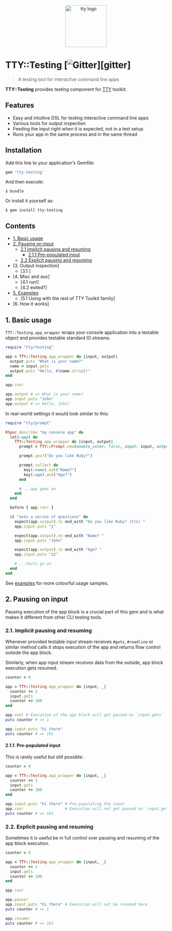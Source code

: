 <div align="center">
  <a href="https://piotrmurach.github.io/tty" target="_blank"><img width="130" src="https://cdn.rawgit.com/piotrmurach/tty/master/images/tty.png" alt="tty logo" /></a>
</div>

# TTY::Testing [![Gitter](https://badges.gitter.im/Join%20Chat.svg)][gitter]

> A testing tool for interactive command line apps

**TTY::Testing** provides testing component for [TTY](https://github.com/piotrmurach/tty) toolkit.

## Features

* Easy and intuitive DSL for testing interactive command line apps
* Various tools for output inspection
* Feeding the input right when it is expected, not in a test setup
* Runs your app in the same process and in the same thread

## Installation

Add this line to your application's Gemfile:

```ruby
gem 'tty-testing'
```

And then execute:

    $ bundle

Or install it yourself as:

    $ gem install tty-testing

## Contents

* [1. Basic usage](#1-basic-usage)
* [2. Pausing on input](#2-pausing-on-input)
  * [2.1 Implicit pausing and resuming](#2-1-implicit-pausing-and-resuming)
    * [2.1.1 Pre-populated input](#2-1-1-pre-populated-input)
  * [2.2 Explicit pausing and resuming](#2-2-explicit-pausing-and-resuming)
* [3. Output inspection]
  * [3.1 ]
* [4. Misc and aux]
  * [4.1 run!]
  * [4.2 exited?]
* [5. Examples](#5-examples)
  * [5.1 Using with the rest of TTY Toolkit family]
* [6. How it works]

## 1. Basic usage

`TTT::Testing.app_wrapper` wraps your console application into a testable object
and provides testable standard IO streams.

```ruby
require "tty/testing"

app = TTY::Testing.app_wrapper do |input, output|
  output.puts "What is your name?"
  name = input.gets
  output.puts "Hello, #{name.strip}!"
end

app.run!

app.output # => What is your name?
app.input.puts "John"
app.output # => Hello, John!
```

In real-world settings it would look similar to this:

```ruby
require "tty/prompt"

RSpec.describe "my console app" do
  let(:app) do
    TTY::Testing.app_wrapper do |input, output|
      prompt = TTY::Prompt.new(enable_color: false, input: input, output: output) # Note test streams have been passed

      prompt.yes?("Do you like Ruby?")

      prompt.collect do
        key(:name).ask("Name?")
        key(:age).ask("Age?")
      end

      # ...app goes on
    end
  end

  before { app.run! }

  it "asks a series of questions" do
    expect(app.output).to end_with "Do you like Ruby? (Y/n) "
    app.input.puts "y"

    expect(app.output).to end_with "Name? "
    app.input.puts "John"

    expect(app.output).to end_with "Age? "
    app.input.puts "22"

    # ...tests go on
  end
end
```

See [examples](#5-examples) for more colourful usage samples.


## 2. Pausing on input

Pausing execution of the app block is a crucial part of this gem and
is what makes it different from other CLI testing tools.

### 2.1. Implicit pausing and resuming

Whenever provided testable input stream receives `#gets`, `#readline`
or similar method calls it stops execution of the app and returns
flow control outside the app block.

Similarly, when app input stream receives data from the outside, app
block execution gets resumed.

```ruby
counter = 0

app = TTY::Testing.app_wrapper do |input, _|
  counter += 1
  input.gets
  counter += 100
end

app.run! # Execution of the app block will get paused on `input.gets`
puts counter # => 1

app.input.puts "hi there"
puts counter # => 101
```

#### 2.1.1. Pre-populated input

This is rarely useful but still possible:

```ruby
counter = 0

app = TTY::Testing.app_wrapper do |input, _|
  counter += 1
  input.gets
  counter += 100
end

app.input.puts "hi there" # Pre-pupulating the input
app.run!                  # Execution will not get paused on `input.gets`
puts counter # => 101
```

### 2.2. Explicit pausing and resuming

Sometimes it is useful be in full control over pausing and resuming of
the app block execution.

```ruby
counter = 0

app = TTY::Testing.app_wrapper do |input, _|
  counter += 1
  input.gets
  counter += 100
end

app.run!

app.pause!
app.input.puts "hi there" # Execution will not be resumed here
puts counter # => 1

app.resume!
puts counter # => 101
```

